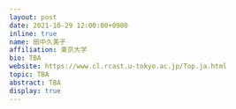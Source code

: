```yaml
---
layout: post
date: 2021-10-29 12:00:00+0900
inline: true
name: 田中久美子
affiliation: 東京大学
bio: TBA
website: https://www.cl.rcast.u-tokyo.ac.jp/Top.ja.html
topic: TBA
abstract: TBA
display: true
---
```

